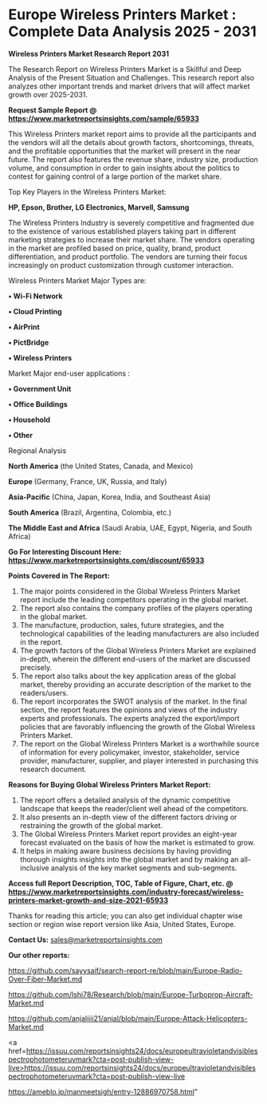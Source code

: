 # Europe Wireless Printers Market : Complete Data Analysis 2025 - 2031

<strong>Wireless Printers Market Research Report 2031</strong>

The Research Report on Wireless Printers Market is a Skillful and Deep Analysis of the Present Situation and Challenges. This research report also analyzes other important trends and market drivers that will affect market growth over 2025-2031.

<strong>Request Sample Report @ <a href=https://www.marketreportsinsights.com/sample/65933>https://www.marketreportsinsights.com/sample/65933</a></strong>

This Wireless Printers market report aims to provide all the participants and the vendors will all the details about growth factors, shortcomings, threats, and the profitable opportunities that the market will present in the near future. The report also features the revenue share, industry size, production volume, and consumption in order to gain insights about the politics to contest for gaining control of a large portion of the market share.

Top Key Players in the Wireless Printers Market:

<strong>HP, Epson, Brother, LG Electronics, Marvell, Samsung</strong>

The Wireless Printers Industry is severely competitive and fragmented due to the existence of various established players taking part in different marketing strategies to increase their market share. The vendors operating in the market are profiled based on price, quality, brand, product differentiation, and product portfolio. The vendors are turning their focus increasingly on product customization through customer interaction.

Wireless Printers Market Major Types are:

<strong>• Wi-Fi Network

• Cloud Printing

• AirPrint

• PictBridge

• Wireless Printers</strong>

Market Major end-user applications :

<strong>• Government Unit

• Office Buildings

• Household

• Other</strong>

Regional Analysis

</u><strong><b>North America</b></strong> (the United States, Canada, and Mexico)

<strong><b>Europe </b></strong>(Germany, France, UK, Russia, and Italy)

<strong><b>Asia-Pacific</b></strong> (China, Japan, Korea, India, and Southeast Asia)

<strong><b>South America</b></strong> (Brazil, Argentina, Colombia, etc.)

<strong><b>The Middle East and Africa</b></strong> (Saudi Arabia, UAE, Egypt, Nigeria, and South Africa)

<strong>Go For Interesting Discount Here: <a href=https://www.marketreportsinsights.com/discount/65933>https://www.marketreportsinsights.com/discount/65933</a></strong>

<strong>Points Covered in The Report:</strong>
<ol>
  <li>The major points considered in the Global Wireless Printers Market report include the leading competitors operating in the global market.</li>
  <li>The report also contains the company profiles of the players operating in the global market.</li>
  <li>The manufacture, production, sales, future strategies, and the technological capabilities of the leading manufacturers are also included in the report.</li>
  <li>The growth factors of the Global Wireless Printers Market are explained in-depth, wherein the different end-users of the market are discussed precisely.</li>
  <li>The report also talks about the key application areas of the global market, thereby providing an accurate description of the market to the readers/users.</li>
  <li>The report incorporates the SWOT analysis of the market. In the final section, the report features the opinions and views of the industry experts and professionals. The experts analyzed the export/import policies that are favorably influencing the growth of the Global Wireless Printers Market.</li>
  <li>The report on the Global Wireless Printers Market is a worthwhile source of information for every policymaker, investor, stakeholder, service provider, manufacturer, supplier, and player interested in purchasing this research document.</li>
</ol>
<strong>Reasons for Buying Global Wireless Printers Market Report:</strong>

<ol>
  <li>The report offers a detailed analysis of the dynamic competitive landscape that keeps the reader/client well ahead of the competitors.</li>
  <li>It also presents an in-depth view of the different factors driving or restraining the growth of the global market.</li>
  <li>The Global Wireless Printers Market report provides an eight-year forecast evaluated on the basis of how the market is estimated to grow.</li>
  <li>It helps in making aware business decisions by having providing thorough insights insights into the global market and by making an all-inclusive analysis of the key market segments and sub-segments.</li>
</ol>
<strong>Access full Report Description, TOC, Table of Figure, Chart, etc. @ <a href=https://www.marketreportsinsights.com/industry-forecast/wireless-printers-market-growth-and-size-2021-65933>https://www.marketreportsinsights.com/industry-forecast/wireless-printers-market-growth-and-size-2021-65933</a></strong>


Thanks for reading this article; you can also get individual chapter wise section or region wise report version like Asia, United States, Europe.

<strong>Contact Us:</strong>
sales@marketreportsinsights.com

<strong>Our other reports:</strong>

<a href=https://github.com/sayysaif/search-report-re/blob/main/Europe-Radio-Over-Fiber-Market.md>https://github.com/sayysaif/search-report-re/blob/main/Europe-Radio-Over-Fiber-Market.md</a>

<a href=https://github.com/Ishi78/Research/blob/main/Europe-Turboprop-Aircraft-Market.md>https://github.com/Ishi78/Research/blob/main/Europe-Turboprop-Aircraft-Market.md</a>

<a href=https://github.com/anjaliiii21/anjal/blob/main/Europe-Attack-Helicopters-Market.md>https://github.com/anjaliiii21/anjal/blob/main/Europe-Attack-Helicopters-Market.md</a>

<a href=https://issuu.com/reportsinsights24/docs/europeultravioletandvisiblespectrophotometeruvmark?cta=post-publish-view-live>https://issuu.com/reportsinsights24/docs/europeultravioletandvisiblespectrophotometeruvmark?cta=post-publish-view-live</a>

<a href=https://ameblo.jp/manmeetsigh/entry-12886970758.html>https://ameblo.jp/manmeetsigh/entry-12886970758.html</a>"
